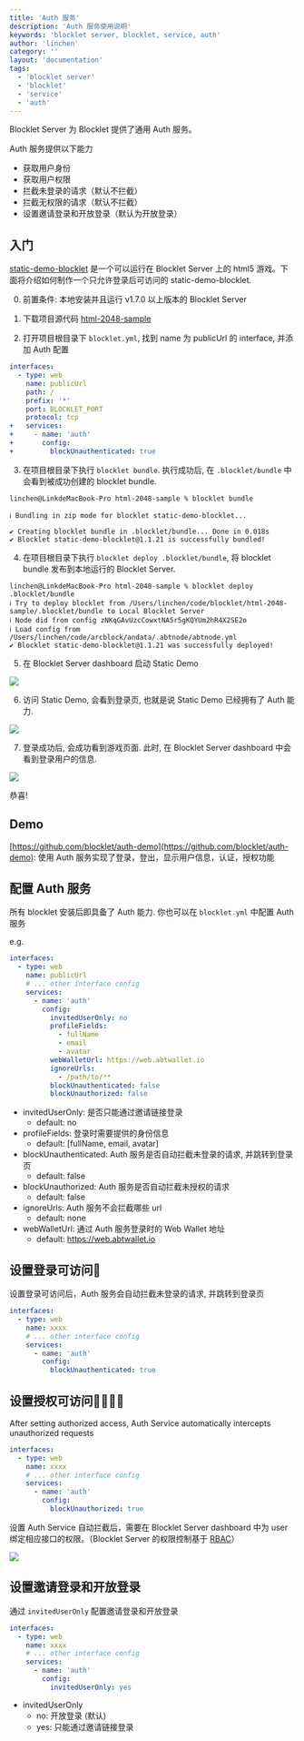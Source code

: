 ```yaml
---
title: 'Auth 服务'
description: 'Auth 服务使用说明'
keywords: 'blocklet server, blocklet, service, auth'
author: 'linchen'
category: ''
layout: 'documentation'
tags:
  - 'blocklet server'
  - 'blocklet'
  - 'service'
  - 'auth'
---
```


Blocklet Server 为 Blocklet 提供了通用 Auth 服务。

Auth 服务提供以下能力
- 获取用户身份
- 获取用户权限
- 拦截未登录的请求（默认不拦截）
- 拦截无权限的请求（默认不拦截）
- 设置邀请登录和开放登录（默认为开放登录）

## 入门
[static-demo-blocklet](https://github.com/blocklet/html-2048-sample) 是一个可以运行在 Blocklet Server 上的 html5 游戏。下面将介绍如何制作一个只允许登录后可访问的 static-demo-blocklet.

0. 前置条件: 本地安装并且运行 v1.7.0 以上版本的 Blocklet Server

1. 下载项目源代码 [html-2048-sample](https://github.com/blocklet/html-2048-sample)

2. 打开项目根目录下 `blocklet.yml`, 找到 name 为 publicUrl 的 interface, 并添加 Auth 配置

``` yml
interfaces:
  - type: web
    name: publicUrl
    path: /
    prefix: '*'
    port: BLOCKLET_PORT
    protocol: tcp
+   services:
+     - name: 'auth'
+       config:
+         blockUnauthenticated: true
```

3. 在项目根目录下执行 `blocklet bundle`. 执行成功后, 在 `.blocklet/bundle` 中会看到被成功创建的 blocklet bundle.

```
linchen@LinkdeMacBook-Pro html-2048-sample % blocklet bundle

ℹ Bundling in zip mode for blocklet static-demo-blocklet...

✔ Creating blocklet bundle in .blocklet/bundle... Done in 0.018s
✔ Blocklet static-demo-blocklet@1.1.21 is successfully bundled!
```

4. 在项目根目录下执行 `blocklet deploy .blocklet/bundle`, 将 blocklet bundle 发布到本地运行的 Blocklet Server.

```
linchen@LinkdeMacBook-Pro html-2048-sample % blocklet deploy .blocklet/bundle
ℹ Try to deploy blocklet from /Users/linchen/code/blocklet/html-2048-sample/.blocklet/bundle to Local Blocklet Server
ℹ Node did from config zNKqGAvUzcCowxtNA5r5gKQYUm2hR4X2SE2o
ℹ Load config from /Users/linchen/code/arcblock/andata/.abtnode/abtnode.yml
✔ Blocklet static-demo-blocklet@1.1.21 was successfully deployed!
```

5. 在 Blocklet Server dashboard 启动 Static Demo

![](./images/static-demo-1.png)

6. 访问 Static Demo, 会看到登录页, 也就是说 Static Demo 已经拥有了 Auth 能力.

![](./images/static-demo-2.png)

7. 登录成功后, 会成功看到游戏页面. 此时, 在 Blocklet Server dashboard 中会看到登录用户的信息.

![](./images/static-demo-3.png)

恭喜!

## Demo

[https://github.com/blocklet/auth-demo](https://github.com/blocklet/auth-demo): 使用 Auth 服务实现了登录，登出，显示用户信息，认证，授权功能

## 配置 Auth 服务
所有 blocklet 安装后即具备了 Auth 能力. 你也可以在 `blocklet.yml` 中配置 Auth 服务

e.g.

```yml
interfaces:
  - type: web
    name: publicUrl
    # ... other interface config
    services:
      - name: 'auth'
        config:
          invitedUserOnly: no
          profileFields:
            - fullName
            - email
            - avatar
          webWalletUrl: https://web.abtwallet.io
          ignoreUrls:
            - /path/to/**
          blockUnauthenticated: false
          blockUnauthorized: false
```

- invitedUserOnly: 是否只能通过邀请链接登录
  - default: no
- profileFields: 登录时需要提供的身份信息
  - default: [fullName, email, avatar]
- blockUnauthenticated: Auth 服务是否自动拦截未登录的请求, 并跳转到登录页
  - default: false
- blockUnauthorized: Auth 服务是否自动拦截未授权的请求
  - default: false
- ignoreUrls: Auth 服务不会拦截哪些 url
  - default: none
- webWalletUrl: 通过 Auth 服务登录时的 Web Wallet 地址
  - default: https://web.abtwallet.io

## 设置登录可访问
设置登录可访问后，Auth 服务会自动拦截未登录的请求, 并跳转到登录页

```yml
interfaces:
  - type: web
    name: xxxx
    # ... other interface config
    services:
      - name: 'auth'
        config:
          blockUnauthenticated: true
```

## 设置授权可访问

After setting authorized access, Auth Service automatically intercepts unauthorized requests

```yml
interfaces:
  - type: web
    name: xxxx
    # ... other interface config
    services:
      - name: 'auth'
        config:
          blockUnauthorized: true
```

设置 Auth Service 自动拦截后，需要在 Blocklet Server dashboard 中为 user 绑定相应接口的权限。（Blocklet Server 的权限控制基于 [RBAC](https://en.wikipedia.org/wiki/Role-based_access_control)）

![](./images/permissions.png)


## 设置邀请登录和开放登录
通过 `invitedUserOnly` 配置邀请登录和开放登录

```yml
interfaces:
  - type: web
    name: xxxx
    # ... other interface config
    services:
      - name: 'auth'
        config:
          invitedUserOnly: yes
```

- invitedUserOnly
  - no: 开放登录 (默认)
  - yes: 只能通过邀请链接登录